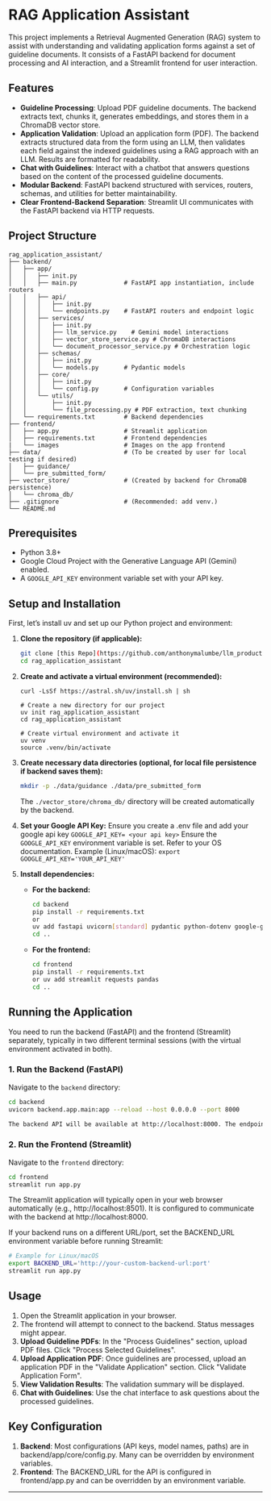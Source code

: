 # RAG Application Assistant

This project implements a Retrieval Augmented Generation (RAG) system to assist with understanding and validating application forms against a set of guideline documents. It consists of a FastAPI backend for document processing and AI interaction, and a Streamlit frontend for user interaction.

## Features

* **Guideline Processing**: Upload PDF guideline documents. The backend extracts text, chunks it, generates embeddings, and stores them in a ChromaDB vector store.
* **Application Validation**: Upload an application form (PDF). The backend extracts structured data from the form using an LLM, then validates each field against the indexed guidelines using a RAG approach with an LLM. Results are formatted for readability.
* **Chat with Guidelines**: Interact with a chatbot that answers questions based on the content of the processed guideline documents.
* **Modular Backend**: FastAPI backend structured with services, routers, schemas, and utilities for better maintainability.
* **Clear Frontend-Backend Separation**: Streamlit UI communicates with the FastAPI backend via HTTP requests.

## Project Structure
```text
rag_application_assistant/
├── backend/
│   ├── app/
│   │   ├── init.py
│   │   ├── main.py             # FastAPI app instantiation, include routers
│   │   ├── api/
│   │   │   ├── init.py
│   │   │   └── endpoints.py    # FastAPI routers and endpoint logic
│   │   ├── services/
│   │   │   ├── init.py
│   │   │   ├── llm_service.py    # Gemini model interactions
│   │   │   ├── vector_store_service.py # ChromaDB interactions
│   │   │   └── document_processor_service.py # Orchestration logic
│   │   ├── schemas/
│   │   │   ├── init.py
│   │   │   └── models.py       # Pydantic models
│   │   ├── core/
│   │   │   ├── init.py
│   │   │   └── config.py       # Configuration variables
│   │   └── utils/
│   │       ├── init.py
│   │       └── file_processing.py # PDF extraction, text chunking
│   └── requirements.txt        # Backend dependencies
├── frontend/
│   ├── app.py                  # Streamlit application
│   ├── requirements.txt        # Frontend dependencies
|   └── images                  # Images on the app frontend
├── data/                       # (To be created by user for local testing if desired)
│   ├── guidance/
│   └── pre_submitted_form/
├── vector_store/               # (Created by backend for ChromaDB persistence)
│   └── chroma_db/
├── .gitignore                  # (Recommended: add venv.)
└── README.md
```

## Prerequisites

* Python 3.8+
* Google Cloud Project with the Generative Language API (Gemini) enabled.
* A `GOOGLE_API_KEY` environment variable set with your API key.

## Setup and Installation
First, let’s install uv and set up our Python project and environment:



1.  **Clone the repository (if applicable):**
    ```bash
    git clone [this Repo](https://github.com/anthonymalumbe/llm_products)
    cd rag_application_assistant
    ```

2.  **Create and activate a virtual environment (recommended):**
    ```MacOS/Linux
    curl -LsSf https://astral.sh/uv/install.sh | sh
    ```
    ```MacOS/Linux
    # Create a new directory for our project
    uv init rag_application_assistant
    cd rag_application_assistant
    
    # Create virtual environment and activate it
    uv venv
    source .venv/bin/activate    
    ```

3.  **Create necessary data directories (optional, for local file persistence if backend saves them):**
    ```bash
    mkdir -p ./data/guidance ./data/pre_submitted_form
    ```
    The `./vector_store/chroma_db/` directory will be created automatically by the backend.

4.  **Set your Google API Key:**
    Ensure you create a .env file and add your google api key `GOOGLE_API_KEY= <your api key>`
    Ensure the `GOOGLE_API_KEY` environment variable is set. Refer to your OS documentation.
    Example (Linux/macOS): `export GOOGLE_API_KEY='YOUR_API_KEY'`

6.  **Install dependencies:**
    * **For the backend:**
        ```bash
        cd backend
        pip install -r requirements.txt
        or
        uv add fastapi uvicorn[standard] pydantic python-dotenv google-generativeai google-api-core chromadb pypdf pypdf2 tqdm langchain-text-splitters sentence-transformers python-multipart cryptography 
        cd ..
        ```
    * **For the frontend:**
        ```bash
        cd frontend
        pip install -r requirements.txt
        or uv add streamlit requests pandas
        cd ..
        ```

## Running the Application

You need to run the backend (FastAPI) and the frontend (Streamlit) separately, typically in two different terminal sessions (with the virtual environment activated in both).

### 1. Run the Backend (FastAPI)

Navigate to the `backend` directory:
```bash
cd backend
uvicorn backend.app.main:app --reload --host 0.0.0.0 --port 8000

The backend API will be available at http://localhost:8000. The endpoints are prefixed with /api/v1/.
```

### 2. Run the Frontend (Streamlit)

Navigate to the `frontend` directory:
```bash
cd frontend
streamlit run app.py
```

The Streamlit application will typically open in your web browser automatically (e.g., http://localhost:8501). It is configured to communicate with the backend at http://localhost:8000.

If your backend runs on a different URL/port, set the BACKEND_URL environment variable before running Streamlit:

```bash
# Example for Linux/macOS
export BACKEND_URL='http://your-custom-backend-url:port'
streamlit run app.py
```

## Usage
1. Open the Streamlit application in your browser.
2. The frontend will attempt to connect to the backend. Status messages might appear.
3. **Upload Guideline PDFs**: In the "Process Guidelines" section, upload PDF files. Click "Process Selected Guidelines".
4. **Upload Application PDF**: Once guidelines are processed, upload an application PDF in the "Validate Application" section. Click "Validate Application Form".
5. **View Validation Results**: The validation summary will be displayed.
6. **Chat with Guidelines**: Use the chat interface to ask questions about the processed guidelines.

## Key Configuration
1. **Backend**: Most configurations (API keys, model names, paths) are in backend/app/core/config.py. Many can be overridden by environment variables.
2. **Frontend**: The BACKEND_URL for the API is configured in frontend/app.py and can be overridden by an environment variable.

---
